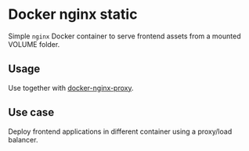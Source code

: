Docker nginx static
===================

Simple ``nginx`` Docker container to serve frontend assets from a mounted VOLUME folder.

## Usage

Use together with [docker-nginx-proxy][1].

## Use case

Deploy frontend applications in different container using a proxy/load balancer.

[1]: https://github.com/evonove/docker-nginx-proxy

